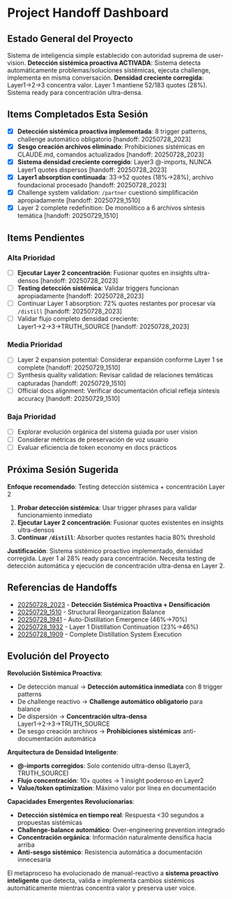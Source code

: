 # Project Handoff Dashboard

## Estado General del Proyecto

Sistema de inteligencia simple establecido con autoridad suprema de user-vision. **Detección sistémica proactiva ACTIVADA**: Sistema detecta automáticamente problemas/soluciones sistémicas, ejecuta challenge, implementa en misma conversación. **Densidad creciente corregida**: Layer1→2→3 concentra valor. Layer 1 mantiene 52/183 quotes (28%). Sistema ready para concentración ultra-densa.

## Items Completados Esta Sesión

- [x] **Detección sistémica proactiva implementada**: 8 trigger patterns, challenge automático obligatorio [handoff: 20250728_2023]
- [x] **Sesgo creación archivos eliminado**: Prohibiciones sistémicas en CLAUDE.md, comandos actualizados [handoff: 20250728_2023]
- [x] **Sistema densidad creciente corregido**: Layer3 @-imports, NUNCA Layer1 quotes dispersos [handoff: 20250728_2023]
- [x] **Layer1 absorption continuada**: 33→52 quotes (18%→28%), archivo foundacional procesado [handoff: 20250728_2023]
- [x] Challenge system validation: `/partner` cuestionó simplificación apropiadamente [handoff: 20250729_1510]
- [x] Layer 2 complete redefinition: De monolítico a 6 archivos síntesis temática [handoff: 20250729_1510]

## Items Pendientes

### Alta Prioridad
- [ ] **Ejecutar Layer 2 concentración**: Fusionar quotes en insights ultra-densos [handoff: 20250728_2023]
- [ ] **Testing detección sistémica**: Validar triggers funcionan apropiadamente [handoff: 20250728_2023]
- [ ] Continuar Layer 1 absorption: 72% quotes restantes por procesar vía `/distill` [handoff: 20250728_2023]
- [ ] Validar flujo completo densidad creciente: Layer1→2→3→TRUTH_SOURCE [handoff: 20250728_2023]

### Media Prioridad
- [ ] Layer 2 expansion potential: Considerar expansión conforme Layer 1 se complete [handoff: 20250729_1510]
- [ ] Synthesis quality validation: Revisar calidad de relaciones temáticas capturadas [handoff: 20250729_1510]
- [ ] Official docs alignment: Verificar documentación oficial refleja síntesis accuracy [handoff: 20250729_1510]

### Baja Prioridad
- [ ] Explorar evolución orgánica del sistema guiada por user vision
- [ ] Considerar métricas de preservación de voz usuario
- [ ] Evaluar eficiencia de token economy en docs prácticos

## Próxima Sesión Sugerida

**Enfoque recomendado**: Testing detección sistémica + concentración Layer 2
1. **Probar detección sistémica**: Usar trigger phrases para validar funcionamiento inmediato
2. **Ejecutar Layer 2 concentración**: Fusionar quotes existentes en insights ultra-densos  
3. **Continuar `/distill`**: Absorber quotes restantes hacia 80% threshold

**Justificación**: Sistema sistémico proactivo implementado, densidad corregida. Layer 1 al 28% ready para concentración. Necesita testing de detección automática y ejecución de concentración ultra-densa en Layer 2.

## Referencias de Handoffs

- [20250728_2023](20250728_2023_systemic-detection-densification.md) - **Detección Sistémica Proactiva + Densificación** 
- [20250729_1510](20250729_1510_structural-reorganization-balance.md) - Structural Reorganization Balance
- [20250728_1941](20250728_1941_auto-distillation-continuation.md) - Auto-Distillation Emergence (46%→70%)
- [20250728_1932](20250728_1932_layer1-distillation-continuation.md) - Layer 1 Distillation Continuation (23%→46%)
- [20250728_1909](20250728_1909_distillation-system-execution.md) - Complete Distillation System Execution

## Evolución del Proyecto

**Revolución Sistémica Proactiva**: 
- De detección manual → **Detección automática inmediata** con 8 trigger patterns
- De challenge reactivo → **Challenge automático obligatorio** para balance
- De dispersión → **Concentración ultra-densa** Layer1→2→3→TRUTH_SOURCE
- De sesgo creación archivos → **Prohibiciones sistémicas** anti-documentación automática

**Arquitectura de Densidad Inteligente**: 
- **@-imports corregidos**: Solo contenido ultra-denso (Layer3, TRUTH_SOURCE)
- **Flujo concentración**: 10+ quotes → 1 insight poderoso en Layer2
- **Value/token optimization**: Máximo valor por línea en documentación

**Capacidades Emergentes Revolucionarias**: 
- **Detección sistémica en tiempo real**: Respuesta <30 segundos a propuestas sistémicas
- **Challenge-balance automático**: Over-engineering prevention integrado
- **Concentración orgánica**: Información naturalmente densifica hacia arriba
- **Anti-sesgo sistémico**: Resistencia automática a documentación innecesaria

El metaproceso ha evolucionado de manual-reactivo a **sistema proactivo inteligente** que detecta, valida e implementa cambios sistémicos automáticamente mientras concentra valor y preserva user voice.